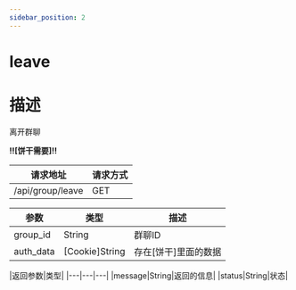 ```yaml
---
sidebar_position: 2
---
```

# leave
# 描述
离开群聊

**!!\[饼干需要\]!!**

| 请求地址 | 请求方式 |
| --- | --- |
| /api/group/leave | GET |


|参数|类型|描述|
|---|---|---|
|group_id|String|群聊ID|
|auth_data|\[Cookie\]String|存在\[饼干\]里面的数据|

|返回参数|类型|
|---|---|---|
|message|String|返回的信息|
|status|String|状态|
